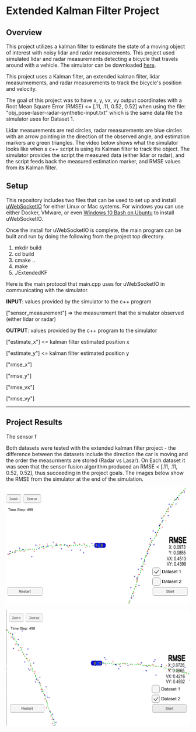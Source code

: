 # Extended Kalman Filter Project

## Overview

This project utilizes a kalman filter to estimate the state of a moving object of interest with noisy lidar and radar measurements. This project used simulated lidar and radar measurements detecting a bicycle that travels around with a vehicle. The simulator can be downloaded [here](https://github.com/udacity/self-driving-car-sim/releases). 

This project uses a Kalman filter, an extended kalman filter, lidar measurmements, and radar measurements to track the bicycle's position and velocity.

The goal of this project was to have x, y, vx, vy output coordinates with a Root Mean Square Error (RMSE) <= [.11, .11, 0.52, 0.52] when using the file: "obj_pose-laser-radar-synthetic-input.txt" which is the same data file the simulator uses for Dataset 1.

Lidar measurements are red circles, radar measurements are blue circles with an arrow pointing in the direction of the observed angle, and estimation markers are green triangles. The video below shows what the simulator looks like when a c++ script is using its Kalman filter to track the object. The simulator provides the script the measured data (either lidar or radar), and the script feeds back the measured estimation marker, and RMSE values from its Kalman filter.

## Setup
This repository includes two files that can be used to set up and install [uWebSocketIO](https://github.com/uWebSockets/uWebSockets) for either Linux or Mac systems. For windows you can use either Docker, VMware, or even [Windows 10 Bash on Ubuntu](https://www.howtogeek.com/249966/how-to-install-and-use-the-linux-bash-shell-on-windows-10/) to install uWebSocketIO. 

Once the install for uWebSocketIO is complete, the main program can be built and run by doing the following from the project top directory.

1. mkdir build
2. cd build
3. cmake ..
4. make
5. ./ExtendedKF



Here is the main protocol that main.cpp uses for uWebSocketIO in communicating with the simulator.

**INPUT**: values provided by the simulator to the c++ program

["sensor_measurement"] => the measurement that the simulator observed (either lidar or radar)


**OUTPUT**: values provided by the c++ program to the simulator

["estimate_x"] <= kalman filter estimated position x

["estimate_y"] <= kalman filter estimated position y

["rmse_x"]

["rmse_y"]

["rmse_vx"]

["rmse_vy"]

---

## Project Results

The sensor f

Both datasets were tested with the extended kalman filter project - the difference between the datasets include the direction the car is moving and the order the measurments are stored (Radar vs Lasar). On Each dataset it was seen that the sensor fusion algorithm produced an RMSE < [.11, .11, 0.52, 0.52], thus succeeding in the project goals. The images below show the RMSE from the simulator at the end of the simulation.

![alt text](./images/final.png)

![alt text](./images/final2.png)


